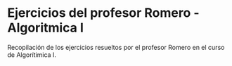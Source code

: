 # Ejercicios del profesor Romero - Algoritmica I
Recopilación de los ejercicios resueltos por el profesor Romero en el curso de Algorítimica I.
